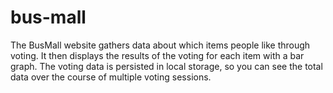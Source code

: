 # bus-mall

The BusMall website gathers data about which items people like through voting. It then displays the results of the voting for each item with a bar graph.
The voting data is persisted in local storage, so you can see the total data over the course of multiple voting sessions.
